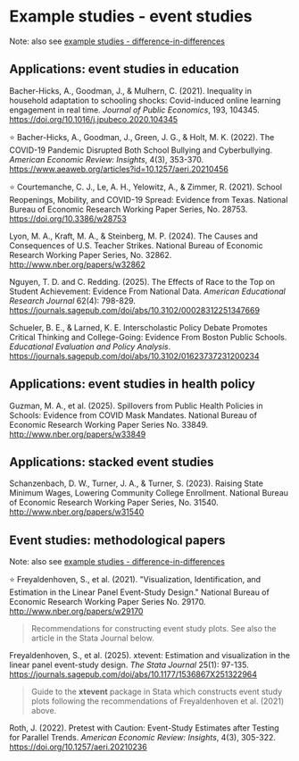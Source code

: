 # Example studies - event studies

Note: also see [example studies - difference-in-differences](https://github.com/spcorcor18/LPO-8852/blob/main/lectures/Lecture%204%20-%20Difference-in-differences/Example%20studies%20-%20diff%20in%20diff.md)

## Applications: event studies in education

Bacher-Hicks, A., Goodman, J., & Mulhern, C. (2021). Inequality in household adaptation to schooling shocks: Covid-induced online learning engagement in real time. *Journal of Public Economics*, 193, 104345. https://doi.org/10.1016/j.jpubeco.2020.104345

:star: Bacher-Hicks, A., Goodman, J., Green, J. G., & Holt, M. K. (2022). The COVID-19 Pandemic Disrupted Both School Bullying and Cyberbullying. *American Economic Review: Insights*, 4(3), 353-370. https://www.aeaweb.org/articles?id=10.1257/aeri.20210456

:star: Courtemanche, C. J., Le, A. H., Yelowitz, A., & Zimmer, R. (2021). School Reopenings, Mobility, and COVID-19 Spread: Evidence from Texas. National Bureau of Economic Research Working Paper Series, No. 28753. https://doi.org/10.3386/w28753 

Lyon, M. A., Kraft, M. A., & Steinberg, M. P. (2024). The Causes and Consequences of U.S. Teacher Strikes. National Bureau of Economic Research Working Paper Series, No. 32862. http://www.nber.org/papers/w32862

Nguyen, T. D. and C. Redding. (2025). The Effects of Race to the Top on Student Achievement: Evidence From National Data. *American Educational Research Journal* 62(4): 798-829. https://journals.sagepub.com/doi/abs/10.3102/00028312251347669

Schueler, B. E., & Larned, K. E. Interscholastic Policy Debate Promotes Critical Thinking and College-Going: Evidence From Boston Public Schools. *Educational Evaluation and Policy Analysis*. https://journals.sagepub.com/doi/abs/10.3102/01623737231200234

## Applications: event studies in health policy

Guzman, M. A., et al. (2025). Spillovers from Public Health Policies in Schools: Evidence from COVID Mask Mandates. National Bureau of Economic Research Working Paper Series No. 33849. http://www.nber.org/papers/w33849

## Applications: stacked event studies

Schanzenbach, D. W., Turner, J. A., & Turner, S. (2023). Raising State Minimum Wages, Lowering Community College Enrollment. National Bureau of Economic Research Working Paper Series, No. 31540. http://www.nber.org/papers/w31540


## Event studies: methodological papers

Note: also see [example studies - difference-in-differences](https://github.com/spcorcor18/LPO-8852/blob/main/lectures/Lecture%204%20-%20Difference-in-differences/Example%20studies%20-%20diff%20in%20diff.md)

:star: Freyaldenhoven, S., et al. (2021). "Visualization, Identification, and Estimation in the Linear Panel Event-Study Design." National Bureau of Economic Research Working Paper Series No. 29170. http://www.nber.org/papers/w29170
> Recommendations for constructing event study plots. See also the article in the Stata Journal below.

Freyaldenhoven, S., et al. (2025). xtevent: Estimation and visualization in the linear panel event-study design. *The Stata Journal* 25(1): 97-135. https://journals.sagepub.com/doi/abs/10.1177/1536867X251322964
> Guide to the **xtevent** package in Stata which constructs event study plots following the recommendations of Freyaldenhoven et al. (2021) above.

Roth, J. (2022). Pretest with Caution: Event-Study Estimates after Testing for Parallel Trends. *American Economic Review: Insights*, 4(3), 305-322. https://doi.org/10.1257/aeri.20210236 

